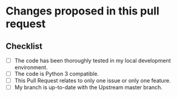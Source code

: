 # Changes proposed in this pull request




## Checklist

- [ ] The code has been thoroughly tested in my local development environment.
- [ ] The code is Python 3 compatible.
- [ ] This Pull Request relates to only one issue or only one feature.
- [ ] My branch is up-to-date with the Upstream master branch.
